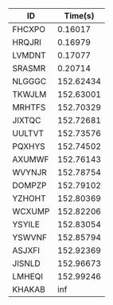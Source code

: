 |ID|Time(s)|
|-|-|
|FHCXPO|0.16017|
|HRQJRI|0.16979|
|LVMDNT|0.17077|
|SRASMR|0.20714|
|NLGGGC|152.62434|
|TKWJLM|152.63001|
|MRHTFS|152.70329|
|JIXTQC|152.72681|
|UULTVT|152.73576|
|PQXHYS|152.74502|
|AXUMWF|152.76143|
|WVYNJR|152.78754|
|DOMPZP|152.79102|
|YZHOHT|152.80369|
|WCXUMP|152.82206|
|YSYILE|152.83054|
|YSWVNF|152.85794|
|ASJXFI|152.92369|
|JISNLD|152.96673|
|LMHEQI|152.99246|
|KHAKAB|inf|
